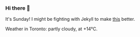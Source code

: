### Hi there :wave:

It's Sunday! I might be fighting with Jekyll to make [this](https://swissclubtoronto.ca) better.

Weather in Toronto: partly cloudy, at +14°C.
